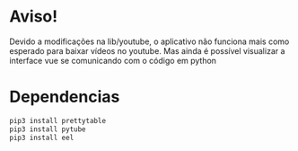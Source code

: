 # Aviso!

Devido a modificações na lib/youtube, o aplicativo não funciona mais como esperado para baixar vídeos no youtube. Mas ainda é possível visualizar a interface vue se comunicando com o código em python

# Dependencias

```py
pip3 install prettytable
pip3 install pytube
pip3 install eel
```
